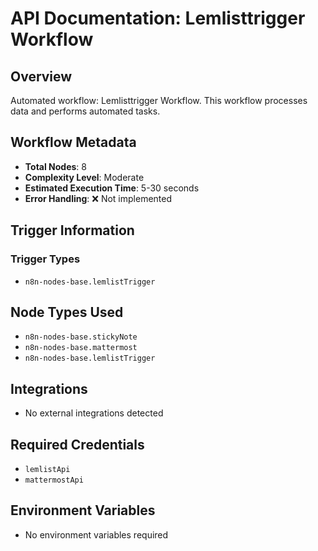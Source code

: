 # API Documentation: Lemlisttrigger Workflow

## Overview
Automated workflow: Lemlisttrigger Workflow. This workflow processes data and performs automated tasks.

## Workflow Metadata
- **Total Nodes**: 8
- **Complexity Level**: Moderate
- **Estimated Execution Time**: 5-30 seconds
- **Error Handling**: ❌ Not implemented

## Trigger Information
### Trigger Types
- `n8n-nodes-base.lemlistTrigger`

## Node Types Used
- `n8n-nodes-base.stickyNote`
- `n8n-nodes-base.mattermost`
- `n8n-nodes-base.lemlistTrigger`

## Integrations
- No external integrations detected

## Required Credentials
- `lemlistApi`
- `mattermostApi`

## Environment Variables
- No environment variables required
